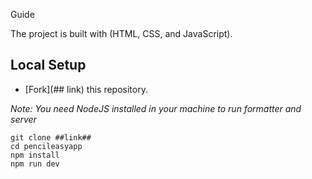 Guide 

The project is built with (HTML, CSS, and JavaScript).

## Local Setup

- [Fork](## link) this repository.

*Note: You need NodeJS installed in your machine to run formatter and server*

```
git clone ##link##
cd pencileasyapp
npm install
npm run dev
```

